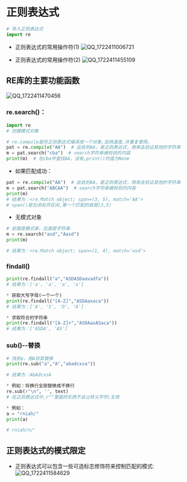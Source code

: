 # 正则表达式
```python
# 导入正则表达式 
import re
```
* 正则表达式的常用操作符(1)
![QQ_1722411006721](https://github.com/user-attachments/assets/12371cd3-d224-4448-97b2-e1dfd4d7084f)

* 正则表达式的常用操作符(2)
![QQ_1722411455109](https://github.com/user-attachments/assets/9fcf5009-9951-4477-a0e1-b025fb30fa58)

## RE库的主要功能函数
![QQ_1722411470456](https://github.com/user-attachments/assets/98efd8e3-98a3-4774-94cd-17d9872f8064)

### re.search()：
```PYTHON
import re
# 创建模式对象

# re.compile是将正则表达式编译成一个对象,加快速度,并重复使用。
pat = re.compile("AA")  # 此处的AA，是正则表达式，用来去验证其他的字符串
m = pat.search("cba")  # search字符串被校验的内容
print(m)  # 在cba中查找AA，没有,print()的值为None
```
* 如果匹配成功：
```PYTHON
pat = re.compile("AA")  # 此处的AA，是正则表达式，用来去验证其他的字符串
m = pat.search("ABCAA")  # search字符串被校验的内容
print(m)
# 结果为：<re.Match object; span=(3, 5), match='AA'>
# span()是左闭右开区间,第一个匹配的就是[3,5)
```

* 无模式对象
```PYTHON
# 前面是模式串，后面是字符串
m = re.search("asd","Aasd")
print(m)

# 结果为：<re.Match object; span=(1, 4), match='asd'>
```

### findall()
```PYTHON
print(re.findall("a","ASDASDaavadfa"))
# 结果为：['a', 'a', 'a', 'a']

* 获取大写字母(一个一个)
print(re.findall("[A-Z]","ASDAaxaca"))
# 结果为：['A', 'S', 'D', 'A']

* 求取符合的字符串
print(re.findall("[A-Z]+","ASDAaxASaca"))
# 结果为：['ASDA', 'AS']

```

### sub()--替换
```PYTHON
# 找到a，用A将其替换
print(re.sub("a","A","abadcxsa"))

# 结果为：AbAdcxsA

* 例如：将换行全部替换成不换行
re.sub(r"\n", '', text)
# 在正则表达式中,r""里面的东西不会让转义字符\生效

* 例如：
a = "rniah/"
print(a)

# rniah/n/'
```
## 正则表达式的模式限定
* 正则表达式可以包含一些可选标志修饰符来控制匹配的模式:
![QQ_1722411584629](https://github.com/user-attachments/assets/c2661d80-4c30-4a6c-ac46-729a2ecf1b6a)
